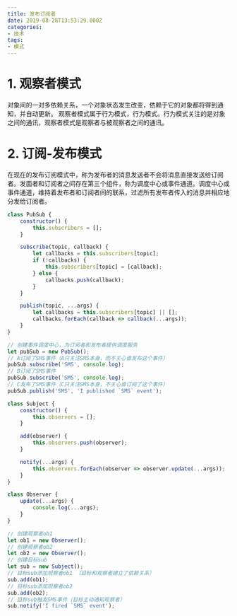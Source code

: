 ```yaml
---
title: 发布订阅者
date: 2019-08-28T13:53:29.000Z
categories:
- 技术
tags:
- 模式
---
```


# 1\. 观察者模式

对象间的一对多依赖关系，一个对象状态发生改变，依赖于它的对象都将得到通知，并自动更新。 观察者模式属于行为模式，行为模式。行为模式关注的是对象之间的通讯，观察者模式是观察者与被观察者之间的通讯。

# 2\. 订阅-发布模式

在现在的发布订阅模式中，称为发布者的消息发送者不会将消息直接发送给订阅者。发面者和订阅者之间存在第三个组件，称为调度中心或事件通道。调度中心或事件通道，维持着发布者和订阅者间的联系，过滤所有发布者传入的消息并相应地分发给订阅者。

```javascript
class PubSub {
    constructor() {
        this.subscribers = [];
    }

    subscribe(topic, callback) {
        let callbacks = this.subscribers[topic];
        if (!callbacks) {
            this.subscribers[topic] = [callback];
        } else {
            callbacks.push(callback);
        }
    }

    publish(topic, ...args) {
        let callbacks = this.subscribers[topic] || [];
        callbacks.forEach(callback => callback(...args));
    }
}

// 创建事件调度中心，为订阅者和发布者提供调度服务
let pubSub = new PubSub();
// A订阅了SMS事件（A只关注SMS本身，而不关心谁发布这个事件）
pubSub.subscribe('SMS', console.log);
// B订阅了SMS事件
pubSub.subscribe('SMS', console.log);
// C发布了SMS事件（C只关注SMS本身，不关心谁订阅了这个事件）
pubSub.publish('SMS', 'I published `SMS` event');
```

```javascript
class Subject {
    constructor() {
        this.observers = [];
    }

    add(observer) {
        this.observers.push(observer);
    }

    notify(...args) {
        this.observers.forEach(observer => observer.update(...args));
    }
}

class Observer {
    update(...args) {
        console.log(...args);
    }
}

// 创建观察者ob1
let ob1 = new Observer();
// 创建观察者ob2
let ob2 = new Observer();
// 创建目标sub
let sub = new Subject();
// 目标sub添加观察者ob1 （目标和观察者建立了依赖关系）
sub.add(ob1);
// 目标sub添加观察者ob2
sub.add(ob2);
// 目标sub触发SMS事件（目标主动通知观察者）
sub.notify('I fired `SMS` event');
```

